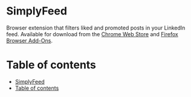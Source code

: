 # SimplyFeed

Browser extension that filters liked and promoted posts in your LinkedIn feed. Available for download from the [Chrome Web Store](https://chrome.google.com/webstore/detail/simplyfeed-linkedin-feed/hpjgkdecioodgjhhdoagefbbdlljkpic) and [Firefox Browser Add-Ons](https://addons.mozilla.org/en-GB/firefox/addon/simplyfeed-linkedin-filter/). 

# Table of contents

- [SimplyFeed](#simplyfeed)
- [Table of contents](#table-of-contents)

